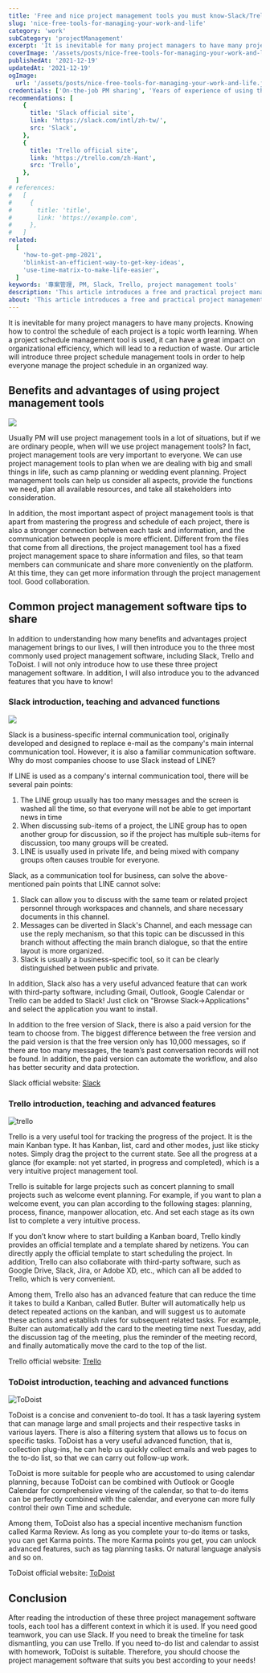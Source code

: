```yaml
---
title: 'Free and nice project management tools you must know-Slack/Trello/Todoist'
slug: 'nice-free-tools-for-managing-your-work-and-life'
category: 'work'
subCategory: 'projectManagement'
excerpt: 'It is inevitable for many project managers to have many projects. Knowing how to control the schedule of each project is a topic worth learning. When a project schedule management tool is used, it can have a great impact on organizational efficiency, which will lead to a reduction of waste. Our article will introduce three project schedule management tools in order to help everyone manage the project schedule in an organized way.'
coverImage: '/assets/posts/nice-free-tools-for-managing-your-work-and-life.jpg'
publishedAt: '2021-12-19'
updatedAt: '2021-12-19'
ogImage:
  url: '/assets/posts/nice-free-tools-for-managing-your-work-and-life.jpg'
credentials: ['On-the-job PM sharing', 'Years of experience of using those tools']
recommendations: [
    {
      title: 'Slack official site',
      link: 'https://slack.com/intl/zh-tw/',
      src: 'Slack',
    },
    {
      title: 'Trello official site',
      link: 'https://trello.com/zh-Hant',
      src: 'Trello',
    },
  ]
# references:
#   [
#     {
#       title: 'title',
#       link: 'https://example.com',
#     },
#   ]
related:
  [
    'how-to-get-pmp-2021',
    'blinkist-an-efficient-way-to-get-key-ideas',
    'use-time-matrix-to-make-life-easier',
  ]
keywords: '專案管理, PM, Slack, Trello, project management tools'
description: 'This article introduces a free and practical project management tool, which is very easy to use in the workplace, management and planning of your own life!'
about: 'This article introduces a free and practical project management tool, which is very easy to use in the workplace, management and planning of your own life!'
---
```


<!-- en-US -->

It is inevitable for many project managers to have many projects. Knowing how to control the schedule of each project is a topic worth learning. When a project schedule management tool is used, it can have a great impact on organizational efficiency, which will lead to a reduction of waste. Our article will introduce three project schedule management tools in order to help everyone manage the project schedule in an organized way.

## Benefits and advantages of using project management tools

![](https://i.imgur.com/WEKv38Z.jpg)

Usually PM will use project management tools in a lot of situations, but if we are ordinary people, when will we use project management tools? In fact, project management tools are very important to everyone. We can use project management tools to plan when we are dealing with big and small things in life, such as camp planning or wedding event planning. Project management tools can help us consider all aspects, provide the functions we need, plan all available resources, and take all stakeholders into consideration.

In addition, the most important aspect of project management tools is that apart from mastering the progress and schedule of each project, there is also a stronger connection between each task and information, and the communication between people is more efficient. Different from the files that come from all directions, the project management tool has a fixed project management space to share information and files, so that team members can communicate and share more conveniently on the platform. At this time, they can get more information through the project management tool. Good collaboration.

## Common project management software tips to share

In addition to understanding how many benefits and advantages project management brings to our lives, I will then introduce you to the three most commonly used project management software, including Slack, Trello and ToDoist. I will not only introduce how to use these three project management software. In addition, I will also introduce you to the advanced features that you have to know!

### Slack introduction, teaching and advanced functions

![](https://i.imgur.com/giVHB1v.png)

Slack is a business-specific internal communication tool, originally developed and designed to replace e-mail as the company's main internal communication tool. However, it is also a familiar communication software. Why do most companies choose to use Slack instead of LINE?

If LINE is used as a company's internal communication tool, there will be several pain points:

1. The LINE group usually has too many messages and the screen is washed all the time, so that everyone will not be able to get important news in time
2. When discussing sub-items of a project, the LINE group has to open another group for discussion, so if the project has multiple sub-items for discussion, too many groups will be created.
3. LINE is usually used in private life, and being mixed with company groups often causes trouble for everyone.

Slack, as a communication tool for business, can solve the above-mentioned pain points that LINE cannot solve:

1. Slack can allow you to discuss with the same team or related project personnel through workspaces and channels, and share necessary documents in this channel.
2. Messages can be diverted in Slack's Channel, and each message can use the reply mechanism, so that this topic can be discussed in this branch without affecting the main branch dialogue, so that the entire layout is more organized.
3. Slack is usually a business-specific tool, so it can be clearly distinguished between public and private.

In addition, Slack also has a very useful advanced feature that can work with third-party software, including Gmail, Outlook, Google Calendar or Trello can be added to Slack! Just click on "Browse Slack->Applications" and select the application you want to install.

In addition to the free version of Slack, there is also a paid version for the team to choose from.
The biggest difference between the free version and the paid version is that the free version only has 10,000 messages, so if there are too many messages, the team’s past conversation records will not be found. In addition, the paid version can automate the workflow, and also has better security and data protection.

Slack official website: [Slack](https://slack.com/intl/zh-tw/)

### Trello introduction, teaching and advanced features

![trello](https://i.imgur.com/07WCond.jpg)

Trello is a very useful tool for tracking the progress of the project. It is the main Kanban type. It has Kanban, list, card and other modes, just like sticky notes. Simply drag the project to the current state. See all the progress at a glance (for example: not yet started, in progress and completed), which is a very intuitive project management tool.

Trello is suitable for large projects such as concert planning to small projects such as welcome event planning. For example, if you want to plan a welcome event, you can plan according to the following stages: planning, process, finance, manpower allocation, etc. And set each stage as its own list to complete a very intuitive process.

If you don’t know where to start building a Kanban board, Trello kindly provides an official template and a template shared by netizens. You can directly apply the official template to start scheduling the project. In addition, Trello can also collaborate with third-party software, such as Google Drive, Slack, Jira, or Adobe XD, etc., which can all be added to Trello, which is very convenient.

Among them, Trello also has an advanced feature that can reduce the time it takes to build a Kanban, called Butler. Bulter will automatically help us detect repeated actions on the kanban, and will suggest us to automate these actions and establish rules for subsequent related tasks. For example, Bulter can automatically add the card to the meeting time next Tuesday, add the discussion tag of the meeting, plus the reminder of the meeting record, and finally automatically move the card to the top of the list.

Trello official website: [Trello](https://trello.com/zh-Hant)

### ToDoist introduction, teaching and advanced functions

![ToDoist](https://i.imgur.com/1Gw1vb4.png)

ToDoist is a concise and convenient to-do tool. It has a task layering system that can manage large and small projects and their respective tasks in various layers. There is also a filtering system that allows us to focus on specific tasks. ToDoist has a very useful advanced function, that is, collection plug-ins, he can help us quickly collect emails and web pages to the to-do list, so that we can carry out follow-up work.

ToDoist is more suitable for people who are accustomed to using calendar planning, because ToDoist can be combined with Outlook or Google Calendar for comprehensive viewing of the calendar, so that to-do items can be perfectly combined with the calendar, and everyone can more fully control their own Time and schedule.

Among them, ToDoist also has a special incentive mechanism function called Karma Review. As long as you complete your to-do items or tasks, you can get Karma points. The more Karma points you get, you can unlock advanced features, such as tag planning tasks. Or natural language analysis and so on.

ToDoist official website: [ToDoist](https://todoist.com/zh-TW/home)

## Conclusion

After reading the introduction of these three project management software tools, each tool has a different context in which it is used. If you need good teamwork, you can use Slack. If you need to break the timeline for task dismantling, you can use Trello. If you need to-do list and calendar to assist with homework, ToDoist is suitable. Therefore, you should choose the project management software that suits you best according to your needs!
